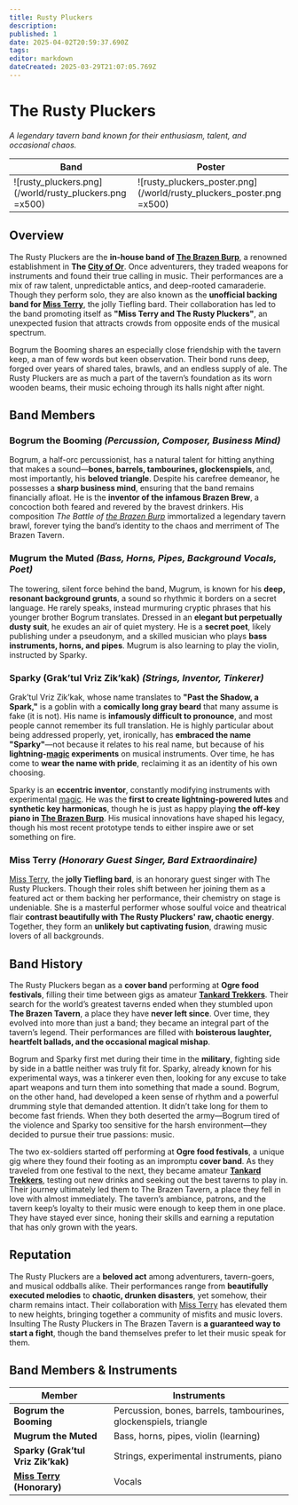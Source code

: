 ```yaml
---
title: Rusty Pluckers
description: 
published: 1
date: 2025-04-02T20:59:37.690Z
tags: 
editor: markdown
dateCreated: 2025-03-29T21:07:05.769Z
---
```


# The Rusty Pluckers

*A legendary tavern band known for their enthusiasm, talent, and occasional chaos.*

| Band | Poster |
| -- | -- |
| ![rusty_pluckers.png](/world/rusty_pluckers.png =x500) | ![rusty_pluckers_poster.png](/world/rusty_pluckers_poster.png =x500) |



## Overview
The Rusty Pluckers are the **in-house band of [The Brazen Burp](/location/settlement/city/city-of-or/shop/the-brazen-burp.md)**, a renowned establishment in **The [City of Or](/location/settlement/city/city-of-or.md)**. Once adventurers, they traded weapons for instruments and found their true calling in music. Their performances are a mix of raw talent, unpredictable antics, and deep-rooted camaraderie. Though they perform solo, they are also known as the **unofficial backing band for [Miss Terry](/being/character/miss-terry.md)**, the jolly Tiefling bard. Their collaboration has led to the band promoting itself as **"Miss Terry and The Rusty Pluckers"**, an unexpected fusion that attracts crowds from opposite ends of the musical spectrum.

Bogrum the Booming shares an especially close friendship with the tavern keep, a man of few words but keen observation. Their bond runs deep, forged over years of shared tales, brawls, and an endless supply of ale. The Rusty Pluckers are as much a part of the tavern’s foundation as its worn wooden beams, their music echoing through its halls night after night.

## Band Members

### **Bogrum the Booming** *(Percussion, Composer, Business Mind)*
Bogrum, a half-orc percussionist, has a natural talent for hitting anything that makes a sound—**bones, barrels, tambourines, glockenspiels**, and, most importantly, his **beloved triangle**. Despite his carefree demeanor, he possesses a **sharp business mind**, ensuring that the band remains financially afloat. He is the **inventor of the infamous Brazen Brew**, a concoction both feared and revered by the bravest drinkers. His composition *The Battle of [the Brazen Burp](/location/settlement/city/city-of-or/shop/the-brazen-burp.md)* immortalized a legendary tavern brawl, forever tying the band’s identity to the chaos and merriment of The Brazen Tavern.

### **Mugrum the Muted** *(Bass, Horns, Pipes, Background Vocals, Poet)*
The towering, silent force behind the band, Mugrum, is known for his **deep, resonant background grunts**, a sound so rhythmic it borders on a secret language. He rarely speaks, instead murmuring cryptic phrases that his younger brother Bogrum translates. Dressed in an **elegant but perpetually dusty suit**, he exudes an air of quiet mystery. He is a **secret poet**, likely publishing under a pseudonym, and a skilled musician who plays **bass instruments, horns, and pipes**. Mugrum is also learning to play the violin, instructed by Sparky.

### **Sparky (Grak’tul Vriz Zik’kak)** *(Strings, Inventor, Tinkerer)*
Grak’tul Vriz Zik’kak, whose name translates to **"Past the Shadow, a Spark,"** is a goblin with a **comically long gray beard** that many assume is fake (it is not). His name is **infamously difficult to pronounce**, and most people cannot remember its full translation. He is highly particular about being addressed properly, yet, ironically, has **embraced the name "Sparky"**—not because it relates to his real name, but because of his **lightning-[magic](/structure/mechanic/magic.md) experiments** on musical instruments. Over time, he has come to **wear the name with pride**, reclaiming it as an identity of his own choosing.

Sparky is an **eccentric inventor**, constantly modifying instruments with experimental [magic](/structure/mechanic/magic.md). He was the **first to create lightning-powered lutes** and **synthetic key harmonicas**, though he is just as happy playing **the off-key piano in [The Brazen Burp](/location/settlement/city/city-of-or/shop/the-brazen-burp.md)**. His musical innovations have shaped his legacy, though his most recent prototype tends to either inspire awe or set something on fire.

### **Miss Terry** *(Honorary Guest Singer, Bard Extraordinaire)*
[Miss Terry](/being/character/miss-terry.md), the **jolly Tiefling bard**, is an honorary guest singer with The Rusty Pluckers. Though their roles shift between her joining them as a featured act or them backing her performance, their chemistry on stage is undeniable. She is a masterful performer whose soulful voice and theatrical flair **contrast beautifully with The Rusty Pluckers' raw, chaotic energy**. Together, they form an **unlikely but captivating fusion**, drawing music lovers of all backgrounds.

## Band History
The Rusty Pluckers began as a **cover band** performing at **Ogre food festivals**, filling their time between gigs as amateur **[Tankard Trekkers](/profession/tankard-trekkers.md)**. Their search for the world’s greatest taverns ended when they stumbled upon **The Brazen Tavern**, a place they have **never left since**. Over time, they evolved into more than just a band; they became an integral part of the tavern’s legend. Their performances are filled with **boisterous laughter, heartfelt ballads, and the occasional magical mishap**.

Bogrum and Sparky first met during their time in the **military**, fighting side by side in a battle neither was truly fit for. Sparky, already known for his experimental ways, was a tinkerer even then, looking for any excuse to take apart weapons and turn them into something that made a sound. Bogrum, on the other hand, had developed a keen sense of rhythm and a powerful drumming style that demanded attention. It didn’t take long for them to become fast friends. When they both deserted the army—Bogrum tired of the violence and Sparky too sensitive for the harsh environment—they decided to pursue their true passions: music.

The two ex-soldiers started off performing at **Ogre food festivals**, a unique gig where they found their footing as an impromptu **cover band**. As they traveled from one festival to the next, they became amateur **[Tankard Trekkers](/profession/tankard-trekkers.md)**, testing out new drinks and seeking out the best taverns to play in. Their journey ultimately led them to The Brazen Tavern, a place they fell in love with almost immediately. The tavern’s ambiance, patrons, and the tavern keep’s loyalty to their music were enough to keep them in one place. They have stayed ever since, honing their skills and earning a reputation that has only grown with the years.

## Reputation
The Rusty Pluckers are a **beloved act** among adventurers, tavern-goers, and musical oddballs alike. Their performances range from **beautifully executed melodies** to **chaotic, drunken disasters**, yet somehow, their charm remains intact. Their collaboration with [Miss Terry](/being/character/miss-terry.md) has elevated them to new heights, bringing together a community of misfits and music lovers. Insulting The Rusty Pluckers in The Brazen Tavern is **a guaranteed way to start a fight**, though the band themselves prefer to let their music speak for them.

## Band Members & Instruments

| Member  | Instruments  |
|---------|--------------|
| **Bogrum the Booming** | Percussion, bones, barrels, tambourines, glockenspiels, triangle |
| **Mugrum the Muted** | Bass, horns, pipes, violin (learning) |
| **Sparky (Grak’tul Vriz Zik’kak)** | Strings, experimental instruments, piano |
| **[Miss Terry](/being/character/miss-terry.md) (Honorary)** | Vocals |

